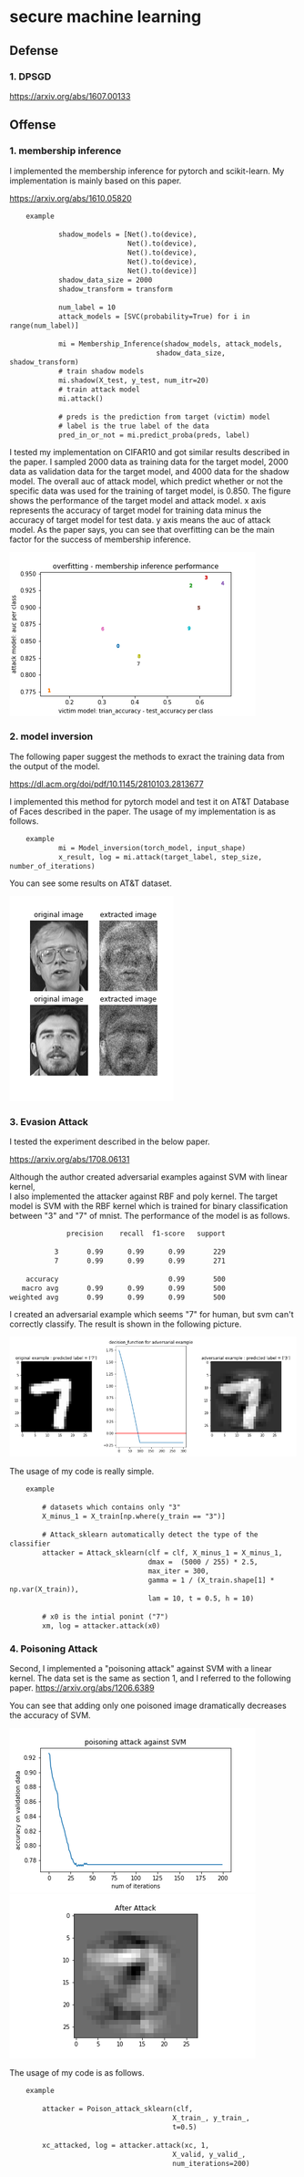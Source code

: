 # secure machine learning

## Defense

### 1. DPSGD

https://arxiv.org/abs/1607.00133


## Offense

### 1. membership inference

I implemented the membership inference for pytorch and scikit-learn.
My implementation is mainly based on this paper.

https://arxiv.org/abs/1610.05820

        example

                shadow_models = [Net().to(device),
                                 Net().to(device),
                                 Net().to(device),
                                 Net().to(device),
                                 Net().to(device)]
                shadow_data_size = 2000
                shadow_transform = transform

                num_label = 10
                attack_models = [SVC(probability=True) for i in range(num_label)]

                mi = Membership_Inference(shadow_models, attack_models,
                                        shadow_data_size, shadow_transform)
                # train shadow models
                mi.shadow(X_test, y_test, num_itr=20)
                # train attack model
                mi.attack()

                # preds is the prediction from target (victim) model
                # label is the true label of the data
                pred_in_or_not = mi.predict_proba(preds, label)

I tested my implementation on CIFAR10 and got similar results described in the paper. I sampled 2000 data as training data for the target model, 2000 data as validation data for the target model, and 4000 data for the shadow model. The overall auc of attack model, which predict whether or not the specific data was used for the training of target model, is 0.850.
The figure shows the performance of the target model and attack model. x axis represents the accuracy of target model for training data minus the accuracy of target model for test data. y axis means the auc of attack model. As the paper says, you can see that
overfitting can be the main factor for the success of membership inference.

![](img/membership_inference_overfitting.png)




### 2. model inversion

The following paper suggest the methods to exract the training data from the output of the model.

https://dl.acm.org/doi/pdf/10.1145/2810103.2813677

I implemented this method for pytorch model and test it on AT&T Database of Faces described in the paper.
The usage of my implementation is as follows.

        example
                mi = Model_inversion(torch_model, input_shape)
                x_result, log = mi.attack(target_label, step_size, number_of_iterations)

You can see some results on AT&T dataset.

![](img/model_inversion.png)



### 3. Evasion Attack
I tested the experiment described in the below paper.

https://arxiv.org/abs/1708.06131

Although the author created adversarial examples against SVM with linear kernel,\
I also implemented the attacker against RBF and poly kernel.
The target model is SVM with the RBF kernel which is trained for binary classification
between "3" and "7" of mnist.
The performance of the model is as follows.

                  precision    recall  f1-score   support

               3       0.99      0.99      0.99       229
               7       0.99      0.99      0.99       271

        accuracy                           0.99       500
       macro avg       0.99      0.99      0.99       500
    weighted avg       0.99      0.99      0.99       500


I created an adversarial example which seems "7" for human, but svm can't correctly classify. The result is shown in the following picture.

![](img/output.png)

The usage of my code is really simple.

        example

            # datasets which contains only "3"
            X_minus_1 = X_train[np.where(y_train == "3")]

            # Attack_sklearn automatically detect the type of the classifier
            attacker = Attack_sklearn(clf = clf, X_minus_1 = X_minus_1,
                                      dmax =  (5000 / 255) * 2.5,
                                      max_iter = 300,
                                      gamma = 1 / (X_train.shape[1] * np.var(X_train)),
                                      lam = 10, t = 0.5, h = 10)

            # x0 is the intial ponint ("7")
            xm, log = attacker.attack(x0)


### 4. Poisoning Attack

Second, I implemented a "poisoning attack" against SVM with a linear kernel.
The data set is the same as section 1, and I referred to the following paper.
https://arxiv.org/abs/1206.6389

You can see that adding only one poisoned image dramatically decreases the accuracy of SVM.

![](img/poison_loss.png)
![](img/poison_example.png)

The usage of my code is as follows.

        example

            attacker = Poison_attack_sklearn(clf,
                                            X_train_, y_train_,
                                            t=0.5)

            xc_attacked, log = attacker.attack(xc, 1,
                                            X_valid, y_valid_,
                                            num_iterations=200)








